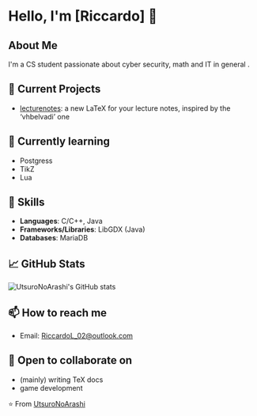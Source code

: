 # Hello, I'm [Riccardo] 👋

## About Me
I'm a CS student passionate about cyber security, 
math and IT in general . 

## 🔭 Current Projects
- [lecturenotes](https://github.com/UtsuroNoArashi/lecturenotes.git):
a new LaTeX for your lecture notes, inspired by the ‘vhbelvadi’ one

## 🌱 Currently learning 
- Postgress
- TikZ
- Lua

## 💼 Skills
- **Languages**: C/C++, Java
- **Frameworks/Libraries**: LibGDX (Java)
- **Databases**: MariaDB

## 📈 GitHub Stats
![UtsuroNoArashi's GitHub stats](https://github-readme-stats.vercel.app/api?username=UtsuroNoArashi&show_icons=true&theme=radical)

## 📫 How to reach me
- Email: RiccardoL_02@outlook.com

## 🤝 Open to collaborate on
- (mainly) writing TeX docs
- game development

⭐️ From [UtsuroNoArashi](https://github.com/UtsuroNoArashi)
